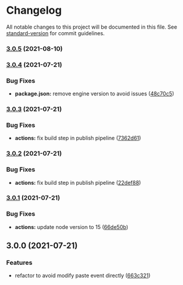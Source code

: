 # Changelog

All notable changes to this project will be documented in this file. See [standard-version](https://github.com/conventional-changelog/standard-version) for commit guidelines.

### [3.0.5](https://github.com/trystan2k/hyperterm-safepaste/compare/v3.0.4...v3.0.5) (2021-08-10)

### [3.0.4](https://github.com/trystan2k/hyperterm-safepaste/compare/v3.0.3...v3.0.4) (2021-07-21)


### Bug Fixes

* **package.json:** remove engine version to avoid issues ([48c70c5](https://github.com/trystan2k/hyperterm-safepaste/commit/48c70c5e0390db43011c0b777850fb6589aafd66))

### [3.0.3](https://github.com/trystan2k/hyperterm-safepaste/compare/v3.0.2...v3.0.3) (2021-07-21)


### Bug Fixes

* **actions:** fix build step in publish pipeline ([7362d61](https://github.com/trystan2k/hyperterm-safepaste/commit/7362d612b00fc5f0c62ed5b191c5f5118c0b0cc6))

### [3.0.2](https://github.com/trystan2k/hyperterm-safepaste/compare/v3.0.1...v3.0.2) (2021-07-21)


### Bug Fixes

* **actions:** fix build step in publish pipeline ([22def88](https://github.com/trystan2k/hyperterm-safepaste/commit/22def88396f47c09b2193bbd2c4c60ad164be0ca))

### [3.0.1](https://github.com/trystan2k/hyperterm-safepaste/compare/v3.0.0...v3.0.1) (2021-07-21)


### Bug Fixes

* **actions:** update node version to 15 ([66de50b](https://github.com/trystan2k/hyperterm-safepaste/commit/66de50bec3c0cbd724be3dcb5c446b977e93d17f))

## 3.0.0 (2021-07-21)


### Features

* refactor to avoid modify paste event directly ([663c321](https://github.com/trystan2k/hyperterm-safepaste/commit/663c3217a7d2d4d43c42d0fc46b1e06d1e39a480))
